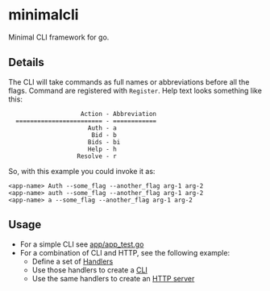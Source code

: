 # minimalcli

Minimal CLI framework for go.

## Details

The CLI will take commands as full names or abbreviations before all the flags. Command are registered with `Register`. Help text looks something like this:

```
                    Action - Abbreviation
  ======================== - ============
                      Auth - a
                       Bid - b
                      Bids - bi
                      Help - h
                   Resolve - r
```

So, with this example you could invoke it as:

```
<app-name> Auth --some_flag --another_flag arg-1 arg-2
<app-name> auth --some_flag --another_flag arg-1 arg-2
<app-name> a --some_flag --another_flag arg-1 arg-2
```

## Usage

* For a simple CLI see [app/app_test.go](https://github.com/spudtrooper/minimalcli/blob/main/app/app_test.go)
* For a combination of CLI and HTTP, see the following example:
  * Define a set of [Handlers](https://github.com/spudtrooper/opentable/blob/main/handlers/handlers.go)
  * Use those handlers to create a [CLI](https://github.com/spudtrooper/opentable/blob/main/cli/main.go)
  * Use the same handlers to create an [HTTP server](https://github.com/spudtrooper/opentable/blob/main/frontend/server.go)

